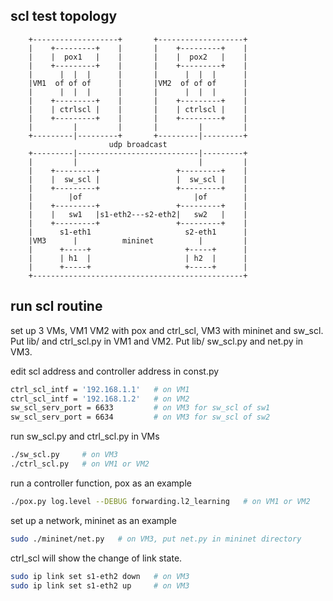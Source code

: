 ## scl test topology

        +-------------------+       +-------------------+
        |    +---------+    |       |    +---------+    |
        |    |  pox1   |    |       |    |  pox2   |    |
        |    +---------+    |       |    +---------+    |
        |      |  |  |      |       |      |  |  |      |
        |VM1  of of of      |       |VM2  of of of      |
        |      |  |  |      |       |      |  |  |      |
        |    +---------+    |       |    +---------+    |
        |    | ctrlscl |    |       |    | ctrlscl |    |
        |    +---------+    |       |    +---------+    |
        |         |         |       |         |         |
        +---------|---------+       +---------|---------+
                          udp broadcast
        +---------|---------------------------|---------+
        |         |                           |         |
        |    +---------+                 +---------+    |
        |    |  sw_scl |                 |  sw_scl |    |
        |    +---------+                 +---------+    |
        |        |of                         |of        |
        |    +---------+                 +---------+    |
        |    |   sw1   |s1-eth2---s2-eth2|   sw2   |    |
        |    +---------+                 +---------+    |
        |      s1-eth1                     s2-eth1      |
        |VM3      |          mininet          |         |
        |      +-----+                     +-----+      |
        |      | h1  |                     | h2  |      |
        |      +-----+                     +-----+      |
        +-----------------------------------------------+

## run scl routine

set up 3 VMs, VM1 VM2 with pox and ctrl_scl, VM3 with mininet and sw_scl. Put lib/ and ctrl_scl.py in VM1 and VM2. Put lib/ sw_scl.py and net.py in VM3.

edit scl address and controller address in const.py

``` Bash
ctrl_scl_intf = '192.168.1.1'   # on VM1
ctrl_scl_intf = '192.168.1.2'   # on VM2
sw_scl_serv_port = 6633         # on VM3 for sw_scl of sw1
sw_scl_serv_port = 6634         # on VM3 for sw_scl of sw2
```

run sw_scl.py and ctrl_scl.py in VMs

``` Bash
./sw_scl.py     # on VM3
./ctrl_scl.py   # on VM1 or VM2
```

run a controller function, pox as an example

``` Bash
./pox.py log.level --DEBUG forwarding.l2_learning   # on VM1 or VM2
```

set up a network, mininet as an example

``` Bash
sudo ./mininet/net.py   # on VM3, put net.py in mininet directory
```

ctrl_scl will show the change of link state.

``` Bash
sudo ip link set s1-eth2 down   # on VM3
sudo ip link set s1-eth2 up     # on VM3
```
